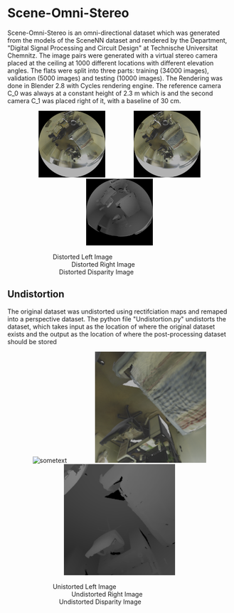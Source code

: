 # Scene-Omni-Stereo

Scene-Omni-Stereo is an omni-directional dataset which was generated from the models of the SceneNN dataset and rendered by the Department, "Digital Signal Processing and Circuit Design" at Technische Universitat Chemnitz. The image pairs were generated with a virtual stereo camera placed at the ceiling at 1000 different locations with different elevation angles. The flats were split into three parts: training (34000 images), validation (5000 images) and testing (10000 images). The Rendering was done in Blender 2.8 with Cycles rendering engine. The reference camera C_0 was always at a constant height of 2.3 m which is and the second camera C_1 was placed right of it, with a baseline of 30 cm.

<p align="center">
  <img src="Resources/Distorted_Left.png" width="150" height="150" hspace="30">
  <img src="Resources/Distorted_Right.png" width="150" height="150" hspace="30">
  <img src="Resources/Distorted_Disparity.png" width="150" height="150" hspace="30">
</p>

<figcaption> &emsp;&emsp;&emsp;&emsp;&emsp;&emsp;&emsp; Distorted Left Image
</figcaption>
<figcaption> &emsp;&emsp;&emsp;&emsp;&emsp;&emsp;&emsp;&emsp;&emsp;&emsp; Distorted Right Image
</figcaption>
<figcaption> &emsp;&emsp;&emsp;&emsp;&emsp;&emsp;&emsp;&emsp; Distorted Disparity Image
</figcaption>


## Undistortion
The original dataset was undistorted using rectifciation maps and remaped into a perspective dataset.
The python file "Undistortion.py" undistorts the dataset, which takes input as the location of where the original dataset exists and the output as the location of where the post-processing dataset should be stored 

<p align="center">
  <img src="Resources/Unistorted_Left.png" alt="sometext" width="250" height="250" hspace="30" figcaption="Album name">
  <img src="Resources/Undistorted_Right.png" width="250" height="250" hspace="30">
  <img src="Resources/Undistorted_Disparity.png" width="250" height="250" hspace="30">
</p>

<figcaption> &emsp;&emsp;&emsp;&emsp;&emsp;&emsp;&emsp; Unistorted Left Image
</figcaption>
<figcaption> &emsp;&emsp;&emsp;&emsp;&emsp;&emsp;&emsp;&emsp;&emsp;&emsp; Undistorted Right Image
</figcaption>
<figcaption> &emsp;&emsp;&emsp;&emsp;&emsp;&emsp;&emsp;&emsp; Undistorted Disparity Image
</figcaption>

